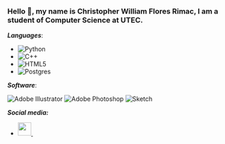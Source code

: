 ### Hello 👋, my name is Christopher William Flores Rimac, I am a student of Computer Science at UTEC.

***Languages***:
- ![Python](https://img.shields.io/badge/python-3670A0?style=for-the-badge&logo=python&logoColor=ffdd54)
- ![C++](https://img.shields.io/badge/c++-%2300599C.svg?style=for-the-badge&logo=c%2B%2B&logoColor=white)
- ![HTML5](https://img.shields.io/badge/html5-%23E34F26.svg?style=for-the-badge&logo=html5&logoColor=white)
- ![Postgres](https://img.shields.io/badge/postgres-%23316192.svg?style=for-the-badge&logo=postgresql&logoColor=white)

***Software***:

![Adobe Illustrator](https://img.shields.io/badge/adobeillustrator-%23FF9A00.svg?style=for-the-badge&logo=adobeillustrator&logoColor=white)
![Adobe Photoshop](https://img.shields.io/badge/adobephotoshop-%2331A8FF.svg?style=for-the-badge&logo=adobephotoshop&logoColor=white)
![Sketch](https://img.shields.io/badge/Sketch-FFB387?style=for-the-badge&logo=sketch&logoColor=black)


***Social media:***
- <a href="https://www.linkedin.com/in/christopherwfr/"><img height="30" src="https://github.com/anirudhbelwadi/anirudhbelwadi/blob/master/images/linkedin.png">
  </a>&nbsp;&nbsp;
